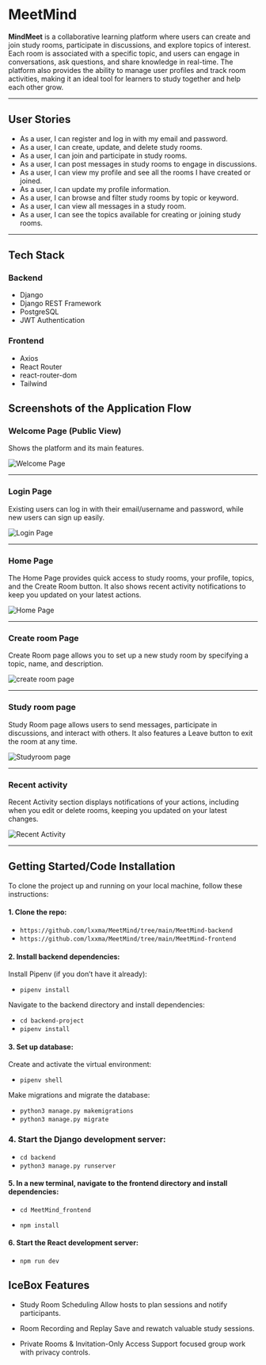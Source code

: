 # MeetMind

**MindMeet** is a collaborative learning platform where users can create and join study rooms, participate in discussions, and explore topics of interest. Each room is associated with a specific topic, and users can engage in conversations, ask questions, and share knowledge in real-time. The platform also provides the ability to manage user profiles and track room activities, making it an ideal tool for learners to study together and help each other grow.

---

## User Stories

- As a user, I can register and log in with my email and password.
- As a user, I can create, update, and delete study rooms.
- As a user, I can join and participate in study rooms.
- As a user, I can post messages in study rooms to engage in discussions.
- As a user, I can view my profile and see all the rooms I have created or joined.
- As a user, I can update my profile information.
- As a user, I can browse and filter study rooms by topic or keyword.
- As a user, I can view all messages in a study room.
- As a user, I can see the topics available for creating or joining study rooms.

---

## Tech Stack

### Backend

- Django
- Django REST Framework
- PostgreSQL
- JWT Authentication

### Frontend

- Axios
- React Router
- react-router-dom
- Tailwind


## Screenshots of the Application Flow
### Welcome Page (Public View)

Shows the platform and its main features.

![Welcome Page](LP.png)

---

### Login Page

Existing users can log in with their email/username and password, while new users can sign up easily.

![Login Page](Login.png)

---

### Home Page

The Home Page provides quick access to study rooms, your profile, topics, and the Create Room button. It also shows recent activity notifications to keep you updated on your latest actions.

![Home Page](Homepage.jpg)

---

### Create room Page

Create Room page allows you to set up a new study room by specifying a topic, name, and description.

![create room page](Createroom.jpeg)

---

### Study room page

Study Room page allows users to send messages, participate in discussions, and interact with others. It also features a Leave button to exit the room at any time.

![Studyroom page](Studyroom.jpg)

---

### Recent activity 

Recent Activity section displays notifications of your actions, including when you edit or delete rooms, keeping you updated on your latest changes.

![Recent Activity ](recentactivity.png)


--- 

## Getting Started/Code Installation

To clone the project up and running on your local machine, follow these instructions:

#### 1. Clone the repo:

- `https://github.com/lxxma/MeetMind/tree/main/MeetMind-backend`
- `https://github.com/lxxma/MeetMind/tree/main/MeetMind-frontend`

#### 2. Install backend dependencies:

Install Pipenv (if you don’t have it already):

- `pipenv install`

Navigate to the backend directory and install dependencies:

- `cd backend-project`
- `pipenv install`


#### 3. Set up database:

Create and activate the virtual environment:

- `pipenv shell`

Make migrations and migrate the database:

- `python3 manage.py makemigrations`
- `python3 manage.py migrate`

### 4. Start the Django development server:

- `cd backend`
- `python3 manage.py runserver`


#### 5. In a new terminal, navigate to the frontend directory and install dependencies:

- `cd MeetMind_frontend`
  
- `npm install`

#### 6. Start the React development server:

- `npm run dev`

## IceBox Features
- Study Room Scheduling
Allow hosts to plan sessions and notify participants.

- Room Recording and Replay
Save and rewatch valuable study sessions.

- Private Rooms & Invitation-Only Access
Support focused group work with privacy controls.



